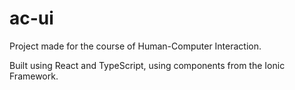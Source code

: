 # ac-ui

Project made for the course of Human-Computer Interaction.

Built using React and TypeScript, using components from the Ionic Framework.
